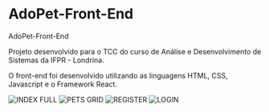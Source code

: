 # AdoPet-Front-End

AdoPet-Front-End


Projeto desenvolvido para o TCC do curso de Análise e Desenvolvimento de Sistemas da IFPR - Londrina.

O front-end foi desenvolvido utilizando as linguagens HTML, CSS, Javascript e o Framework React.

![INDEX FULL](https://user-images.githubusercontent.com/74630279/217039510-7baa7d0b-ac08-4b22-b1d9-2254c895659f.jpg)
![PETS GRID](https://user-images.githubusercontent.com/74630279/217039605-465b3b99-ca91-46fd-ab2e-470f6f3379b8.jpg)
![REGISTER](https://user-images.githubusercontent.com/74630279/217039609-3435fbd0-3a6d-4a3e-9b97-0348535e9335.jpg)
![LOGIN](https://user-images.githubusercontent.com/74630279/217039601-728264f9-d471-4507-bfb3-16bb98b16129.jpg)

